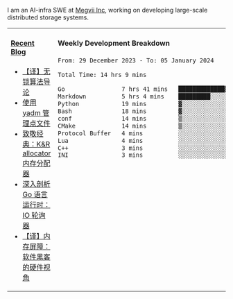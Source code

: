 I am an AI-infra SWE at [Megvii Inc](https://en.megvii.com/), working on developing large-scale distributed storage systems.

<table width="960px">
<tr>
<td valign="top" width="50%">

#### <a href="https://www.kongjun18.me" target="_blank">Recent Blog</a>

<!-- BLOG-POST-LIST:START -->
- [【译】无锁算法导论](https://kongjun18.github.io/posts/2023/07/14/)
- [使用 yadm 管理点文件](https://kongjun18.github.io/posts/2023/04/07/)
- [致敬经典：K&amp;R allocator 内存分配器](https://kongjun18.github.io/posts/2022/12/12/)
- [深入剖析 Go 语言运行时：IO 轮询器](https://kongjun18.github.io/posts/2022/11/21/)
- [【译】内存屏障：软件黑客的硬件视角](https://kongjun18.github.io/posts/2022/11/03/)
<!-- BLOG-POST-LIST:END -->

</td>
<td valign="top" width="50%">

#### Weekly Development Breakdown

<!--START_SECTION:waka-->

```txt
From: 29 December 2023 - To: 05 January 2024

Total Time: 14 hrs 9 mins

Go                7 hrs 41 mins   █████████████▓░░░░░░░░░░░   54.35 %
Markdown          5 hrs 4 mins    █████████░░░░░░░░░░░░░░░░   35.81 %
Python            19 mins         ▓░░░░░░░░░░░░░░░░░░░░░░░░   02.31 %
Bash              18 mins         ▓░░░░░░░░░░░░░░░░░░░░░░░░   02.21 %
conf              14 mins         ▒░░░░░░░░░░░░░░░░░░░░░░░░   01.74 %
CMake             14 mins         ▒░░░░░░░░░░░░░░░░░░░░░░░░   01.65 %
Protocol Buffer   4 mins          ░░░░░░░░░░░░░░░░░░░░░░░░░   00.53 %
Lua               4 mins          ░░░░░░░░░░░░░░░░░░░░░░░░░   00.48 %
C++               3 mins          ░░░░░░░░░░░░░░░░░░░░░░░░░   00.37 %
INI               3 mins          ░░░░░░░░░░░░░░░░░░░░░░░░░   00.37 %
```

<!--END_SECTION:waka-->
</td>
</tr>

</table>
